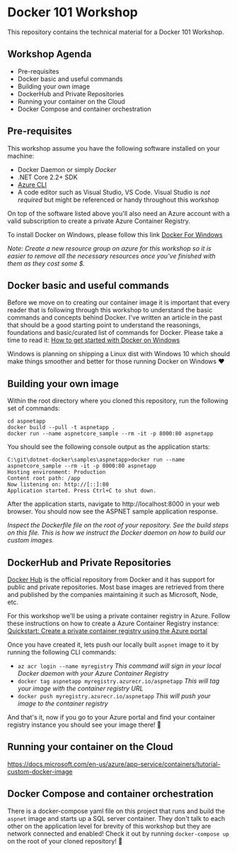 # Docker 101 Workshop

This repository contains the technical material for a Docker 101 Workshop.

## Workshop Agenda

* Pre-requisites
* Docker basic and useful commands
* Building your own image
* DockerHub and Private Repositories
* Running your container on the Cloud
* Docker Compose and container orchestration

## Pre-requisites

This workshop assume you have the following software installed on your machine:

* Docker Daemon or simply _Docker_
* .NET Core 2.2+ SDK
* [Azure CLI](https://docs.microsoft.com/en-us/cli/azure/install-azure-cli?view=azure-cli-latest)
* A code editor such as Visual Studio, VS Code. Visual Studio is _not required_ but might be referenced or handy throughout this workshop

On top of the software listed above you'll also need an Azure account with a valid subscription to create a private Azure Container Registry.

To install Docker on Windows, please follow this link [Docker For Windows](https://docs.docker.com/docker-for-windows/)

_Note: Create a new resource group on azure for this workshop so it is easier to remove all the necessary resources once you've finished with them as they cost some $._

## Docker basic and useful commands

Before we move on to creating our container image it is important that every reader that is following through this workshop to understand the basic commands and concepts behind Docker. I've written an article in the past that should be a good starting point to understand the reasonings, foundations and basic/curated list of commands for Docker. Please take a time to read it: [How to get started with Docker on Windows](https://www.scalablepath.com/blog/get-started-docker-windows/)

Windows is planning on shipping a Linux dist with Windows 10 which should make things smoother and better for those running Docker on Windows ❤️

## Building your own image

Within the root directory where you cloned this repository, run the following set of commands:

```
cd aspnetapp
docker build --pull -t aspnetapp .
docker run --name aspnetcore_sample --rm -it -p 8000:80 aspnetapp
```

You should see the following console output as the application starts:

```
C:\git\dotnet-docker\samples\aspnetapp>docker run --name aspnetcore_sample --rm -it -p 8000:80 aspnetapp
Hosting environment: Production
Content root path: /app
Now listening on: http://[::]:80
Application started. Press Ctrl+C to shut down.
```

After the application starts, navigate to http://localhost:8000 in your web browser. You should now see the ASPNET sample application response.

_Inspect the Dockerfile file on the root of your repository. See the build steps on this file. This is how we instruct the Docker daemon on how to build our custom images._

## DockerHub and Private Repositories

[Docker Hub](https://hub.docker.com/) is the official repository from Docker and it has support for public and private repositories. Most base images are retrieved from there and published by the companies maintaining it such as Microsoft, Node, etc.

For this workshop we'll be using a private container registry in Azure. Follow these instructions on how to create a Azure Container Registry instance: [Quickstart: Create a private container registry using the Azure portal](https://docs.microsoft.com/en-us/azure/container-registry/container-registry-get-started-portal)

Once you have created it, lets push our locally built `aspnet` image to it by running the following CLI commands:

* `az acr login --name myregistry` _This command will sign in your local Docker daemon with your Azure Container Registry_
* `docker tag aspnetapp myregistry.azurecr.io/aspnetapp` _This will tag your image with the container registry URL_
* `docker push myregistry.azurecr.io/aspnetapp` _This will push your image to the container registry_

And that's it, now if you go to your Azure portal and find your container registry instance you should see your image there! 🎉

## Running your container on the Cloud

https://docs.microsoft.com/en-us/azure/app-service/containers/tutorial-custom-docker-image

## Docker Compose and container orchestration

There is a docker-compose yaml file on this project that runs and build the `aspnet` image and starts up a SQL server container. They don't talk to each other on the application level for brevity of this workshop but they are network connected and enabled! Check it out by running `docker-compose up` on the root of your cloned repository! 🚀

